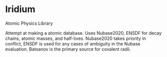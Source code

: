 # Iridium
Atomic Physics Library

Attempt at making a atomic database. Uses Nubase2020, ENSDF for decay chains, atomic masses, and half-lives. Nubase2020 takes priority in conflict, ENSDF is used for any cases of ambiguity in the Nubase evaluation. 
Batsanov is the primary source for covalent radii. 
